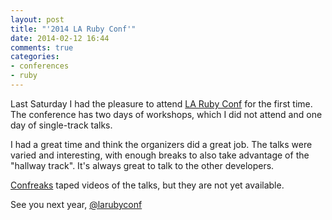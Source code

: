 ```yaml
---
layout: post
title: "'2014 LA Ruby Conf'"
date: 2014-02-12 16:44
comments: true
categories: 
- conferences
- ruby
---
```


Last Saturday I had the pleasure to attend [LA Ruby Conf][1] for the first time. The conference has two days of workshops, which I did not attend and one day of single-track talks. 

I had a great time and think the organizers did a great job. The talks were varied and interesting, with enough breaks to also take advantage of the "hallway track". It's always great to talk to the other developers.

[Confreaks][2] taped videos of the talks, but they are not yet available. 

See you next year, [@larubyconf][3]

[1]: http://larubyconf.com/
[2]: http://confreaks.com/events/larubyconf2014
[3]: https://twitter.com/larubyconf
